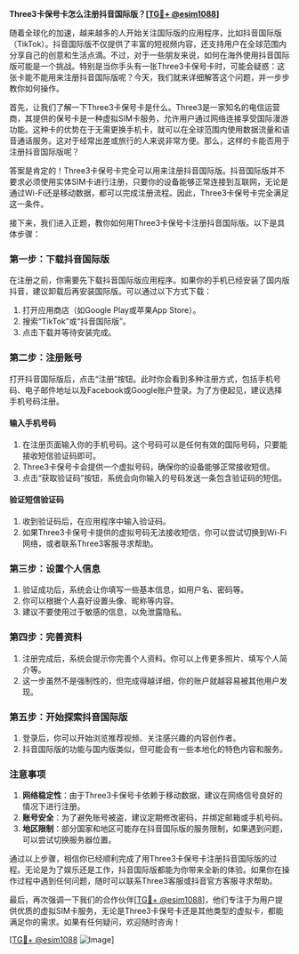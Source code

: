 **Three3卡保号卡怎么注册抖音国际版？[[TG💪+ @esim1088](https://t.me/s/esim1088)]**

随着全球化的加速，越来越多的人开始关注国际版的应用程序，比如抖音国际版（TikTok）。抖音国际版不仅提供了丰富的短视频内容，还支持用户在全球范围内分享自己的创意和生活点滴。不过，对于一些朋友来说，如何在海外使用抖音国际版可能是一个挑战。特别是当你手头有一张Three3卡保号卡时，可能会疑惑：这张卡能不能用来注册抖音国际版呢？今天，我们就来详细解答这个问题，并一步步教你如何操作。

首先，让我们了解一下Three3卡保号卡是什么。Three3是一家知名的电信运营商，其提供的保号卡是一种虚拟SIM卡服务，允许用户通过网络连接享受国际漫游功能。这种卡的优势在于无需更换手机卡，就可以在全球范围内使用数据流量和语音通话服务。这对于经常出差或旅行的人来说非常方便。那么，这样的卡能否用于注册抖音国际版呢？

答案是肯定的！Three3卡保号卡完全可以用来注册抖音国际版。抖音国际版并不要求必须使用实体SIM卡进行注册，只要你的设备能够正常连接到互联网，无论是通过Wi-Fi还是移动数据，都可以完成注册流程。因此，Three3卡保号卡完全满足这一条件。

接下来，我们进入正题，教你如何用Three3卡保号卡注册抖音国际版。以下是具体步骤：

### **第一步：下载抖音国际版**
在注册之前，你需要先下载抖音国际版应用程序。如果你的手机已经安装了国内版抖音，建议卸载后再安装国际版。可以通过以下方式下载：
1. 打开应用商店（如Google Play或苹果App Store）。
2. 搜索“TikTok”或“抖音国际版”。
3. 点击下载并等待安装完成。

### **第二步：注册账号**
打开抖音国际版后，点击“注册”按钮。此时你会看到多种注册方式，包括手机号码、电子邮件地址以及Facebook或Google账户登录。为了方便起见，建议选择手机号码注册。

#### **输入手机号码**
1. 在注册页面输入你的手机号码。这个号码可以是任何有效的国际号码，只要能接收短信验证码即可。
2. Three3卡保号卡会提供一个虚拟号码，确保你的设备能够正常接收短信。
3. 点击“获取验证码”按钮，系统会向你输入的号码发送一条包含验证码的短信。

#### **验证短信验证码**
1. 收到验证码后，在应用程序中输入验证码。
2. 如果Three3卡保号卡提供的虚拟号码无法接收短信，你可以尝试切换到Wi-Fi网络，或者联系Three3客服寻求帮助。

### **第三步：设置个人信息**
1. 验证成功后，系统会让你填写一些基本信息，如用户名、密码等。
2. 你可以根据个人喜好设置头像、昵称等内容。
3. 建议不要使用过于敏感的信息，以免泄露隐私。

### **第四步：完善资料**
1. 注册完成后，系统会提示你完善个人资料。你可以上传更多照片、填写个人简介等。
2. 这一步虽然不是强制性的，但完成得越详细，你的账户就越容易被其他用户发现。

### **第五步：开始探索抖音国际版**
1. 登录后，你可以开始浏览推荐视频、关注感兴趣的内容创作者。
2. 抖音国际版的功能与国内版类似，但可能会有一些本地化的特色内容和服务。

### **注意事项**
1. **网络稳定性**：由于Three3卡保号卡依赖于移动数据，建议在网络信号良好的情况下进行注册。
2. **账号安全**：为了避免账号被盗，建议定期修改密码，并绑定邮箱或手机号码。
3. **地区限制**：部分国家和地区可能存在抖音国际版的服务限制，如果遇到问题，可以尝试切换服务器位置。

通过以上步骤，相信你已经顺利完成了用Three3卡保号卡注册抖音国际版的过程。无论是为了娱乐还是工作，抖音国际版都能为你带来全新的体验。如果你在操作过程中遇到任何问题，随时可以联系Three3客服或抖音官方客服寻求帮助。

最后，再次强调一下我们的合作伙伴[[TG💪+ @esim1088](https://t.me/s/esim1088)]，他们专注于为用户提供优质的虚拟SIM卡服务，无论是Three3卡保号卡还是其他类型的虚拟卡，都能满足你的需求。如果有任何疑问，欢迎随时咨询！

[[TG💪+ @esim1088](https://t.me/s/esim1088) ![Image](https://i.postimg.cc/4NQfJmqS/Snipaste-2025-05-13-00-14-12.png)]